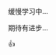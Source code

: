 缓慢学习中...


期待有进步...


👍

<!---
lyorz/lyorz is a ✨ special ✨ repository because its `README.md` (this file) appears on your GitHub profile.
You can click the Preview link to take a look at your changes.
--->
